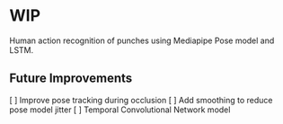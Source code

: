 # WIP
Human action recognition of punches using Mediapipe Pose model and LSTM.

## Future Improvements
[ ] Improve pose tracking during occlusion
[ ] Add smoothing to reduce pose model jitter
[ ] Temporal Convolutional Network model
